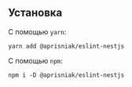 ## Установка

С помощью `yarn`:

```
yarn add @aprisniak/eslint-nestjs
```

С помощью `npm`:

```
npm i -D @aprisniak/eslint-nestjs
```
